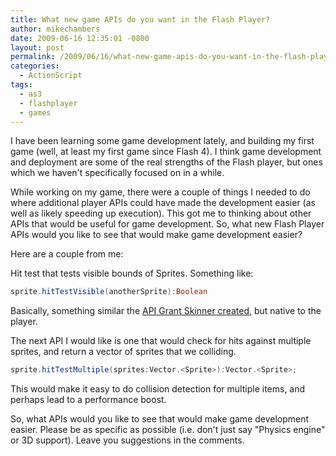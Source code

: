 ```yaml
---
title: What new game APIs do you want in the Flash Player?
author: mikechambers
date: 2009-06-16 12:35:01 -0800
layout: post
permalink: /2009/06/16/what-new-game-apis-do-you-want-in-the-flash-player/
categories:
  - ActionScript
tags:
  - as3
  - flashplayer
  - games
---
```


I have been learning some game development lately, and building my first game (well, at least my first game since Flash 4). I think game development and deployment are some of the real strengths of the Flash player, but ones which we haven't specifically focused on in a while.

While working on my game, there were a couple of things I needed to do where additional player APIs could have made the development easier (as well as likely speeding up execution). This got me to thinking about other APIs that would be useful for game development. So, what new Flash Player APIs would you like to see that would make game development easier?

Here are a couple from me:  
<!--more-->

  
Hit test that tests visible bounds of Sprites. Something like:

``` actionscript
sprite.hitTestVisible(anotherSprite):Boolean
```

Basically, something similar the [API Grant Skinner created][1], but native to the player.

The next API I would like is one that would check for hits against multiple sprites, and return a vector of sprites that we colliding.

``` actionscript
sprite.hitTestMultiple(sprites:Vector.<Sprite>):Vector.<Sprite>;
```

This would make it easy to do collision detection for multiple items, and perhaps lead to a performance boost.

So, what APIs would you like to see that would make game development easier. Please be as specific as possible (i.e. don't just say "Physics engine" or 3D support). Leave you suggestions in the comments.

 [1]: http://www.gskinner.com/blog/archives/2005/10/source_code_sha.html